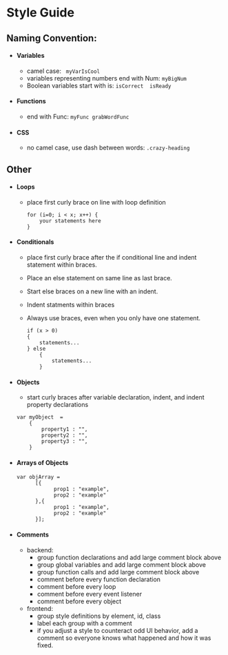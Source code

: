# Style Guide


## Naming Convention:

- #### Variables

    - camel case: ` myVarIsCool`
    - variables representing numbers end with Num: `myBigNum`
    - Boolean variables start with is: `isCorrect  isReady`
- #### Functions

    - end with Func: `myFunc grabWordFunc`
- #### CSS

    - no camel case, use dash between words: `.crazy-heading`

## Other

- #### Loops

    - place first curly brace on line with loop definition

        ```
        for (i=0; i < x; x++) {
            your statements here
        }
        ```
- #### Conditionals

    - place first curly brace after the if conditional line and indent statement within braces.
    - Place an else statement on same line as last brace.
    - Start else braces on a new line with an indent.
    - Indent statments within braces
    - Always use braces, even when you only have one statement.

        ```
        if (x > 0)
        {
            statements...
        } else
            {
                statements...
            }
         ````

- #### Objects

    - start curly braces after variable declaration, indent, and indent property declarations

    ```
    var myObject  =
        {
            property1 : "",
            property2 : "",
            property3 : "",
        }
    ```

- #### Arrays of Objects

  ```
  var objArray = 
        [{
              prop1 : "example",
              prop2 : "example"
        },{
              prop1 : "example",
              prop2 : "example"
        }];
  ```

- #### Comments
    - backend:
        - group function declarations and add large comment block above
        - group global variables and add large comment block above
        - group function calls and add large comment block above
        - comment before every function declaration
        - comment before every loop
        - comment before every event listener
        - comment before every object
     - frontend:
        - group style definitions by element, id, class
        - label each group with a comment
        - if you adjust a style to counteract odd UI behavior, add a comment so everyone knows what happened and how it was fixed.
